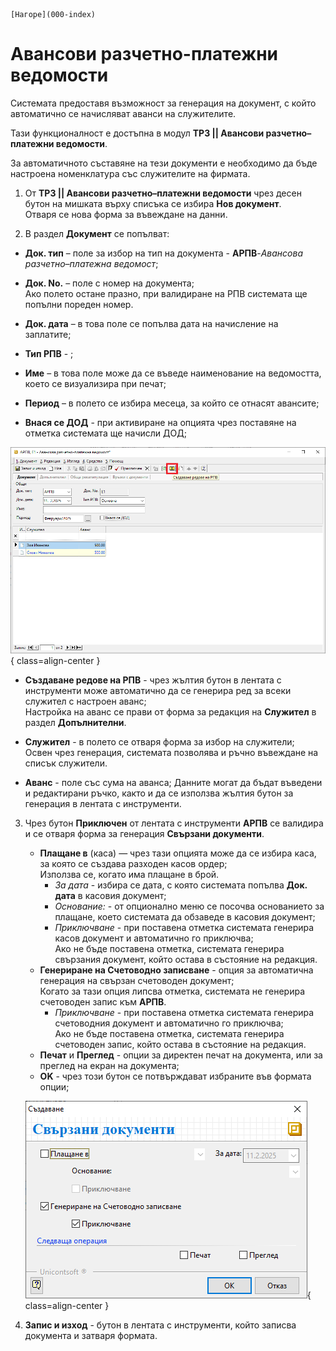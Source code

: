 ```{only} html
[Нагоре](000-index)
```

# Авансови разчетно-платежни ведомости

Системата предоставя възможност за генерация на документ, с който автоматично се начисляват аванси на служителите. 

Тази функционалност е достъпна в модул **ТРЗ || Авансови разчетно–платежни ведомости**.  

За автоматичното съставяне на тези документи е необходимо да бъде настроена номенклатура със служителите на фирмата.  

1) От **ТРЗ || Авансови разчетно–платежни ведомости** чрез десен бутон на мишката върху списъка се избира **Нов документ**.  
Отваря се нова форма за въвеждане на данни.  

2) В раздел **Документ** се попълват:  

 - **Док. тип** – поле за избор на тип на документа - **АРПВ**-*Авансова разчетно–платежна ведомост*;  

 - **Док. No.** – поле с номер на документа;  
 Ако полето остане празно, при валидиране на РПВ системата ще попълни пореден номер.  

 - **Док. дата** – в това поле се попълва дата на начисление на заплатите; 

 - **Тип РПВ** - ;  

 - **Име** – в това поле може да се въведе наименование на ведомостта, което се визуализира при печат;  

 - **Период** – в полето се избира месеца, за който се отнасят авансите;  

 - **Внася се ДОД** - при активиране на опцията чрез поставяне на отметка системата ще начисли ДОД;  

 ![](901-adv-payroll-documents1.png){ class=align-center }

 - **Създаване редове на РПВ** - чрез жълтия бутон в лентата с инструменти може автоматично да се генерира ред за всеки служител с настроен аванс;  
 Настройка на аванс се прави от форма за редакция на **Служител** в раздел **Допълнителни**.  

 - **Служител** - в полето се отваря форма за избор на служители;  
 Освен чрез генерация, системата позволява и ръчно въвеждане на списък служители.  

 - **Аванс** - поле със сума на аванса; 
 Данните могат да бъдат въведени и редактирани ръчко, както и да се използва жълтия бутон за генерация в лентата с инструменти.  

3) Чрез бутон **Приключен** от лентата с инструменти **АРПВ** се валидира и се отваря форма за генерация **Свързани документи**.  
    - **Плащане в** (каса) — чрез тази опцията може да се избира каса, за която се създава разходен касов ордер;  
    Използва се, когато има плащане в брой.    
        - *За дата* - избира се дата, с която системата попълва **Док. дата** в касовия документ; 
        - *Основание:* - от опционално меню се посочва основанието за плащане, което системата да обзаведе в касовия документ;
        - *Приключване* - при поставена отметка системата генерира касов документ и автоматично го приключва;  
        Ако не бъде поставена отметка, системата генерира свързания документ, който остава в състояние на редакция.  
    - **Генериране на Счетоводно записване** - опция за автоматична генерация на свързан счетоводен документ;  
    Когато за тази опция липсва отметка, системата не генерира счетоводен запис към **АРПВ**.  
        - *Приключване* - при поставена отметка системата генерира счетоводния документ и автоматично го приключва;  
        Ако не бъде поставена отметка, системата генерира счетоводен запис, който остава в състояние на редакция. 
    - **Печат** и **Преглед** - опции за директен печат на документа, или за преглед на екран на документа;     
    - **OK** - чрез този бутон се потвърждават избраните във формата опции;  

     ![](901-adv-payroll-documents2.png){ class=align-center }

4) **Запис и изход** - бутон в лентата с инструменти, който записва документа и затваря формата.  